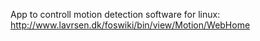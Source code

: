 App to controll motion detection software for linux: http://www.lavrsen.dk/foswiki/bin/view/Motion/WebHome
